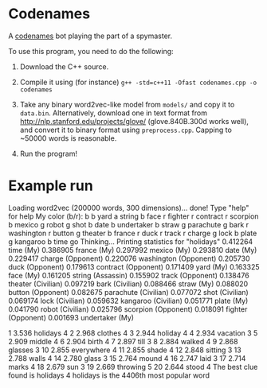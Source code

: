 # Codenames
A [codenames](http://czechgames.com/en/codenames/) bot playing the part of a spymaster.

To use this program, you need to do the following:

1. Download the C++ source.

2. Compile it using (for instance) `g++ -std=c++11 -Ofast codenames.cpp -o codenames`

3. Take any binary word2vec-like model from `models/` and copy it to `data.bin`.
   Alternatively, download one in text format from http://nlp.stanford.edu/projects/glove/ (glove.840B.300d works well), and convert it to binary format using `preprocess.cpp`.
   Capping to ~50000 words is reasonable.

4. Run the program!

# Example run
Loading word2vec (200000 words, 300 dimensions)... done!
Type "help" for help
My color (b/r): b
b yard
a string
b face
r fighter
r contract
r scorpion
b mexico
g robot
g shot
b date
b undertaker
b straw
g parachute
g bark
r washington
r button
g theater
b france
r duck
r track
r charge
g lock
b plate
g kangaroo
b time
go
Thinking...
Printing statistics for "holidays"
0.412264	time (My)
0.386905	france (My)
0.297992	mexico (My)
0.293810	date (My)
0.229417	charge (Opponent)
0.220076	washington (Opponent)
0.205730	duck (Opponent)
0.179613	contract (Opponent)
0.171409	yard (My)
0.163325	face (My)
0.161205	string (Assassin)
0.155902	track (Opponent)
0.138476	theater (Civilian)
0.097219	bark (Civilian)
0.088466	straw (My)
0.088020	button (Opponent)
0.082675	parachute (Civilian)
0.077072	shot (Civilian)
0.069174	lock (Civilian)
0.059632	kangaroo (Civilian)
0.051771	plate (My)
0.041790	robot (Civilian)
0.025796	scorpion (Opponent)
0.018091	fighter (Opponent)
0.001693	undertaker (My)

1	3.536	holidays 4
2	2.968	clothes 4
3	2.944	holiday 4
4	2.934	vacation 3
5	2.909	middle 4
6	2.904	birth 4
7	2.897	till 3
8	2.884	walked 4
9	2.868	glasses 3
10	2.855	everywhere 4
11	2.855	shade 4
12	2.848	sitting 3
13	2.788	walls 4
14	2.780	glass 3
15	2.764	mound 4
16	2.747	laid 3
17	2.714	marks 4
18	2.679	sun 3
19	2.669	throwing 5
20	2.644	stood 4
The best clue found is holidays 4
holidays is the 4406th most popular word
